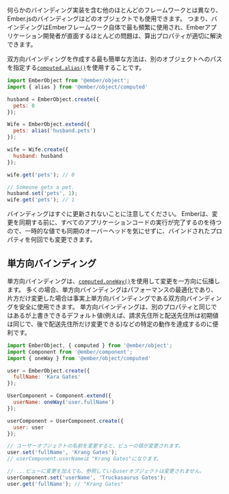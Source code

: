 <!--
Unlike most other frameworks that include some sort of binding implementation,
bindings in Ember.js can be used with any object. That said, bindings are most
often used within the Ember framework itself, and for most problems Ember app
developers face, computed properties are the appropriate solution.
-->

何らかのバインディング実装を含む他のほとんどのフレームワークとは異なり、Ember.jsのバインディングはどのオブジェクトでも使用できます。
つまり、バインディングはEmberフレームワーク自体で最も頻繁に使用され、Emberアプリケーション開発者が直面するほとんどの問題は、算出プロパティが適切に解決できます。

<!--
The easiest way to create a two-way binding is to use a [`computed.alias()`](https://www.emberjs.com/api/ember/2.16/classes/@ember%2Fobject%2Fcomputed/methods/alias?anchor=alias&show=inherited%2Cprotected%2Cprivate%2Cdeprecated),
that specifies the path to another object.
-->

双方向バインディングを作成する最も簡単な方法は、別のオブジェクトへのパスを指定する[`computed.alias()`](https://www.emberjs.com/api/ember/2.16/classes/@ember%2Fobject%2Fcomputed/methods/alias?anchor=alias&show=inherited%2Cprotected%2Cprivate%2Cdeprecated)を使用することです。

```javascript
import EmberObject from '@ember/object';
import { alias } from '@ember/object/computed'

husband = EmberObject.create({
  pets: 0
});

Wife = EmberObject.extend({
  pets: alias('husband.pets')
});

wife = Wife.create({
  husband: husband
});

wife.get('pets'); // 0

// Someone gets a pet.
husband.set('pets', 1);
wife.get('pets'); // 1
```

<!--
Note that bindings don't update immediately. Ember waits until all of your
application code has finished running before synchronizing changes, so you can
change a bound property as many times as you'd like without worrying about the
overhead of syncing bindings when values are transient.
-->

バインディングはすぐに更新されないことに注意してください。
Emberは、変更を同期する前に、すべてのアプリケーションコードの実行が完了するのを待つので、一時的な値でも同期のオーバーヘッドを気にせずに、バインドされたプロパティを何回でも変更できます。

<!--
## One-Way Bindings
-->

## 単方向バインディング

<!--
A one-way binding only propagates changes in one direction, using
[`computed.oneWay()`](https://www.emberjs.com/api/ember/2.16/classes/@ember%2Fobject%2Fcomputed/methods/alias?anchor=oneWay&show=inherited%2Cprotected%2Cprivate%2Cdeprecated). Often, one-way bindings are a performance
optimization and you can safely use a two-way binding (which are de facto one-way bindings if you only ever change one side).
Sometimes one-way bindings are useful to achieve specific behaviour such as a
default that is the same as another property but can be overridden (e.g. a
shipping address that starts the same as a billing address but can later be
changed)
-->

単方向バインディングは、[`computed.oneWay()`](https://www.emberjs.com/api/ember/2.16/classes/@ember%2Fobject%2Fcomputed/methods/alias?anchor=oneWay&show=inherited%2Cprotected%2Cprivate%2Cdeprecated)を使用して変更を一方向に伝播します。
多くの場合、単方向バインディングはパフォーマンスの最適化であり、片方だけ変更した場合は事実上単方向バインディングである双方向バインディングを安全に使用できます。
単方向バインディングは、別のプロパティと同じではあるが上書きできるデフォルト値(例えば、請求先住所と配送先住所は初期値は同じで、後で配送先住所だけ変更できる)などの特定の動作を達成するのに便利です。

<!--
```javascript
import EmberObject, { computed } from '@ember/object';
import Component from '@ember/component';
import { oneWay } from '@ember/object/computed'

user = EmberObject.create({
  fullName: 'Kara Gates'
});

UserComponent = Component.extend({
  userName: oneWay('user.fullName')
});

userComponent = UserComponent.create({
  user: user
});

// Changing the name of the user object changes
// the value on the view.
user.set('fullName', 'Krang Gates');
// userComponent.userName will become "Krang Gates"

// ...but changes to the view don't make it back to
// the object.
userComponent.set('userName', 'Truckasaurus Gates');
user.get('fullName'); // "Krang Gates"
```
-->

```javascript
import EmberObject, { computed } from '@ember/object';
import Component from '@ember/component';
import { oneWay } from '@ember/object/computed'

user = EmberObject.create({
  fullName: 'Kara Gates'
});

UserComponent = Component.extend({
  userName: oneWay('user.fullName')
});

userComponent = UserComponent.create({
  user: user
});

// ユーザーオブジェクトの名前を変更すると、ビューの値が変更されます。
user.set('fullName', 'Krang Gates');
// userComponent.userNameは "Krang Gates"になります。

// ...ビューに変更を加えても、参照しているuserオブジェクトは変更されません。
userComponent.set('userName', 'Truckasaurus Gates');
user.get('fullName'); // "Krang Gates"
```
